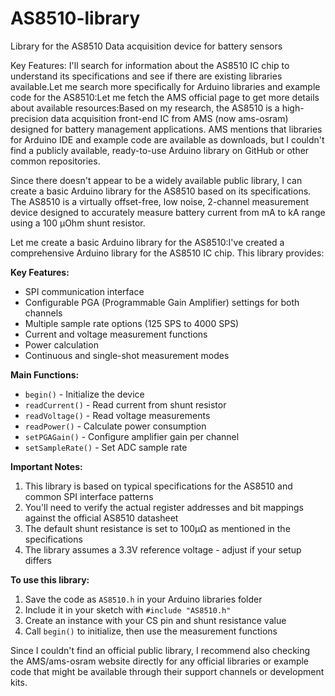 # AS8510-library
Library for the AS8510 Data acquisition device for battery sensors

Key Features:
I'll search for information about the AS8510 IC chip to understand its specifications and see if there are existing libraries available.Let me search more specifically for Arduino libraries and example code for the AS8510:Let me fetch the AMS official page to get more details about available resources:Based on my research, the AS8510 is a high-precision data acquisition front-end IC from AMS (now ams-osram) designed for battery management applications. AMS mentions that libraries for Arduino IDE and example code are available as downloads, but I couldn't find a publicly available, ready-to-use Arduino library on GitHub or other common repositories.

Since there doesn't appear to be a widely available public library, I can create a basic Arduino library for the AS8510 based on its specifications. The AS8510 is a virtually offset-free, low noise, 2-channel measurement device designed to accurately measure battery current from mA to kA range using a 100 µOhm shunt resistor.

Let me create a basic Arduino library for the AS8510:I've created a comprehensive Arduino library for the AS8510 IC chip. This library provides:

**Key Features:**
- SPI communication interface
- Configurable PGA (Programmable Gain Amplifier) settings for both channels
- Multiple sample rate options (125 SPS to 4000 SPS)
- Current and voltage measurement functions
- Power calculation
- Continuous and single-shot measurement modes

**Main Functions:**
- `begin()` - Initialize the device
- `readCurrent()` - Read current from shunt resistor
- `readVoltage()` - Read voltage measurements
- `readPower()` - Calculate power consumption
- `setPGAGain()` - Configure amplifier gain per channel
- `setSampleRate()` - Set ADC sample rate

**Important Notes:**
1. This library is based on typical specifications for the AS8510 and common SPI interface patterns
2. You'll need to verify the actual register addresses and bit mappings against the official AS8510 datasheet
3. The default shunt resistance is set to 100µΩ as mentioned in the specifications
4. The library assumes a 3.3V reference voltage - adjust if your setup differs

**To use this library:**
1. Save the code as `AS8510.h` in your Arduino libraries folder
2. Include it in your sketch with `#include "AS8510.h"`
3. Create an instance with your CS pin and shunt resistance value
4. Call `begin()` to initialize, then use the measurement functions

Since I couldn't find an official public library, I recommend also checking the AMS/ams-osram website directly for any official libraries or example code that might be available through their support channels or development kits.
